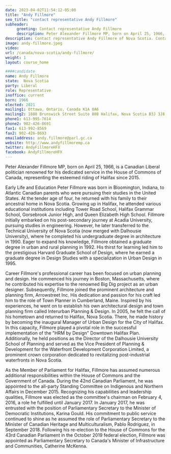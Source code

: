 ```yaml
---
date: 2023-04-02T11:54:12-05:00
title: "Andy Fillmore"
seo_title: "contact representative Andy Fillmore"
subheader:
     greeting: Contact representative Andy Fillmore
     description: Peter Alexander Fillmore MP, born on April 25, 1966, is a Canadian Liberal politician renowned for his dedicated service in the House of Commons of Canada, representing the esteemed riding of Halifax since 2015.
description: Contact representative Andy Fillmore of Nova Scotia. Contact information for Andy Fillmore includes email address, phone number, and mailing address.
image: andy-fillmore.jpeg
video:
url: /canada/nova-scotia/andy-fillmore/
weight: 1
layout: course_home

####candidate
name: Andy Fillmore
state:	Nova Scotia
party: Liberal
role: Representative
inoffice: current
born: 1966
elected: 2021
mailing1: Ottawa, Ontario, Canada K1A 0A6
mailing2: 1888 Brunswick Street Suite 808 Halifax, Nova Scotia B3J 3J8
phone1: 613-995-7614
phone2: 902-426-8691
fax1: 613-992-8569
fax2: 902-426-8693
emailaddress: andy.fillmore@parl.gc.ca
website: http://www.andyfillmoremp.ca
twitter: AndyFillmoreHFX
facebook: AndyFillmoreHFX
---
```


Peter Alexander Fillmore MP, born on April 25, 1966, is a Canadian Liberal politician renowned for his dedicated service in the House of Commons of Canada, representing the esteemed riding of Halifax since 2015.

Early Life and Education
Peter Fillmore was born in Bloomington, Indiana, to Atlantic Canadian parents who were pursuing their studies in the United States. At the tender age of four, he returned with his family to their ancestral home in Nova Scotia. Growing up in Halifax, he attended various educational institutions including Tower Road School, Halifax Grammar School, Gorsebrook Junior High, and Queen Elizabeth High School. Fillmore initially embarked on his post-secondary journey at Acadia University, pursuing studies in engineering. However, he later transferred to the Technical University of Nova Scotia (now merged with Dalhousie University), where he completed his undergraduate degree in architecture in 1990. Eager to expand his knowledge, Fillmore obtained a graduate degree in urban and rural planning in 1992. His thirst for learning led him to the prestigious Harvard Graduate School of Design, where he earned a graduate degree in Design Studies with a specialization in Urban Design in 1995.

Career
Fillmore's professional career has been focused on urban planning and design. He commenced his journey in Boston, Massachusetts, where he contributed his expertise to the renowned Big Dig project as an urban designer. Subsequently, Fillmore joined the prominent architecture and planning firm, Arrowstreet Inc. His dedication and passion for his craft led him to the role of Town Planner in Cumberland, Maine. Inspired by his experiences, he went on to establish his own architectural design and town planning firm called Interurban Planning & Design. In 2005, he felt the call of his hometown and returned to Halifax, Nova Scotia. There, he made history by becoming the inaugural Manager of Urban Design for the City of Halifax. In this capacity, Fillmore played a pivotal role in the successful implementation of the "HRM by Design" Downtown Halifax Plan. Additionally, he held positions as the Director of the Dalhousie University School of Planning and served as the Vice President of Planning & Development for the Waterfront Development Corporation Limited, a prominent crown corporation dedicated to revitalizing post-industrial waterfronts in Nova Scotia.

As the Member of Parliament for Halifax, Fillmore has assumed numerous additional responsibilities within the House of Commons and the Government of Canada. During the 42nd Canadian Parliament, he was appointed to the all-party Standing Committee on Indigenous and Northern Affairs in December 2015. Recognizing his capabilities and leadership qualities, Fillmore was elected as the committee's chairman on February 4, 2016, a role he fulfilled until January 2017. In January 2017, he was entrusted with the position of Parliamentary Secretary to the Minister of Democratic Institutions, Karina Gould. His commitment to public service continued to shine as he assumed the role of Parliamentary Secretary to the Minister of Canadian Heritage and Multiculturalism, Pablo Rodriguez, in September 2018. Following his re-election to the House of Commons for the 43rd Canadian Parliament in the October 2019 federal election, Fillmore was appointed as Parliamentary Secretary to Canada's Minister of Infrastructure and Communities, Catherine McKenna.
